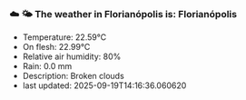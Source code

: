 ### ☁️ 🌤️  The weather in Florianópolis is: Florianópolis

- Temperature: 22.59°C
- On flesh: 22.99°C
- Relative air humidity: 80%
- Rain: 0.0 mm
- Description: Broken clouds
- last updated: 2025-09-19T14:16:36.060620
